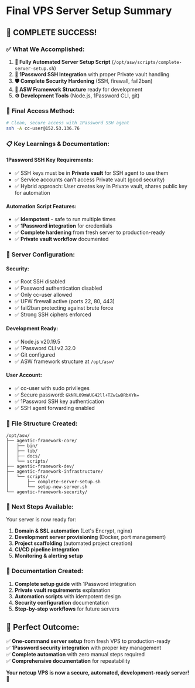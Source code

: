 # Final VPS Server Setup Summary

## 🎉 **COMPLETE SUCCESS!**

### ✅ **What We Accomplished:**

1. **🚀 Fully Automated Server Setup Script** (`/opt/asw/scripts/complete-server-setup.sh`)
2. **🔐 1Password SSH Integration** with proper Private vault handling
3. **🛡️ Complete Security Hardening** (SSH, firewall, fail2ban)
4. **📁 ASW Framework Structure** ready for development
5. **⚙️ Development Tools** (Node.js, 1Password CLI, git)

### 🔑 **Final Access Method:**

```bash
# Clean, secure access with 1Password SSH agent
ssh -A cc-user@152.53.136.76
```

### 📋 **Key Learnings & Documentation:**

#### **1Password SSH Key Requirements:**
- ✅ SSH keys must be in **Private vault** for SSH agent to use them
- ✅ Service accounts can't access Private vault (good security)
- ✅ Hybrid approach: User creates key in Private vault, shares public key for automation

#### **Automation Script Features:**
- ✅ **Idempotent** - safe to run multiple times
- ✅ **1Password integration** for credentials
- ✅ **Complete hardening** from fresh server to production-ready
- ✅ **Private vault workflow** documented

### 🔧 **Server Configuration:**

#### **Security:**
- ✅ Root SSH disabled
- ✅ Password authentication disabled  
- ✅ Only cc-user allowed
- ✅ UFW firewall active (ports 22, 80, 443)
- ✅ fail2ban protecting against brute force
- ✅ Strong SSH ciphers enforced

#### **Development Ready:**
- ✅ Node.js v20.19.5
- ✅ 1Password CLI v2.32.0
- ✅ Git configured
- ✅ ASW framework structure at `/opt/asw/`

#### **User Account:**
- ✅ cc-user with sudo privileges
- ✅ Secure password: `GkNRL09mWUG42ll+TZw1wDRbXYk=`
- ✅ 1Password SSH key authentication
- ✅ SSH agent forwarding enabled

### 📁 **File Structure Created:**
```
/opt/asw/
├── agentic-framework-core/
│   ├── bin/
│   ├── lib/
│   ├── docs/
│   └── scripts/
├── agentic-framework-dev/
├── agentic-framework-infrastructure/
│   └── scripts/
│       ├── complete-server-setup.sh
│       └── setup-new-server.sh
└── agentic-framework-security/
```

### 🚀 **Next Steps Available:**

Your server is now ready for:
1. **Domain & SSL automation** (Let's Encrypt, nginx)
2. **Development server provisioning** (Docker, port management)
3. **Project scaffolding** (automated project creation)
4. **CI/CD pipeline integration**
5. **Monitoring & alerting setup**

### 📖 **Documentation Created:**

1. **Complete setup guide** with 1Password integration
2. **Private vault requirements** explanation
3. **Automation scripts** with idempotent design
4. **Security configuration** documentation
5. **Step-by-step workflows** for future servers

## 🎯 **Perfect Outcome:**

✅ **One-command server setup** from fresh VPS to production-ready  
✅ **1Password security integration** with proper key management  
✅ **Complete automation** with zero manual steps required  
✅ **Comprehensive documentation** for repeatability  

**Your netcup VPS is now a secure, automated, development-ready server!** 🚀
